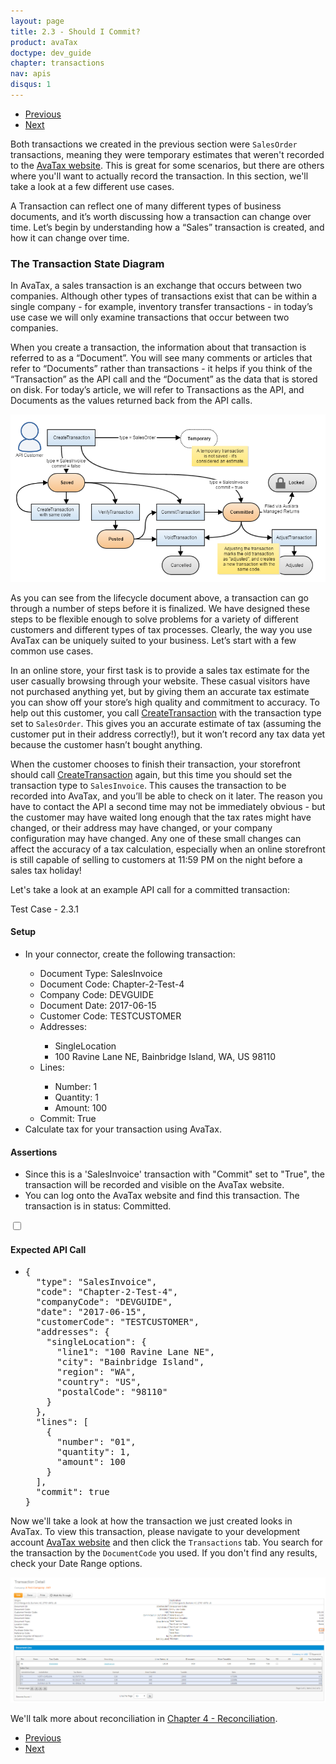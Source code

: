 ```yaml
---
layout: page
title: 2.3 - Should I Commit?
product: avaTax
doctype: dev_guide
chapter: transactions
nav: apis
disqus: 1
---
```

<ul class="pager">
  <li class="previous"><a href="/avatax/dev-guide/transactions/invoice-lines/"><i class="glyphicon glyphicon-chevron-left"></i>Previous</a></li>
  <li class="next"><a href="/avatax/dev-guide/transactions/document-types/">Next<i class="glyphicon glyphicon-chevron-right"></i></a></li>
</ul>

Both transactions we created in the previous section were <code>SalesOrder</code> transactions, meaning they were temporary estimates that weren't recorded to the <a class="dev-guide-link" href="https://admin-development.avalara.net/login.aspx?ReturnUrl=%2f">AvaTax website</a>. This is great for some scenarios, but there are others where you'll want to actually record the transaction. In this section, we'll take a look at a few different use cases.

A Transaction can reflect one of many different types of business documents, and it’s worth discussing how a transaction can change over time. Let’s begin by understanding how a “Sales” transaction is created, and how it can change over time.

<h3>The Transaction State Diagram</h3>

In AvaTax, a sales transaction is an exchange that occurs between two companies. Although other types of transactions exist that can be within a single company - for example, inventory transfer transactions - in today’s use case we will only examine transactions that occur between two companies.

When you create a transaction, the information about that transaction is referred to as a “Document”. You will see many comments or articles that refer to “Documents” rather than transactions - it helps if you think of the “Transaction” as the API call and the “Document” as the data that is stored on disk. For today’s article, we will refer to Transactions as the API, and Documents as the values returned back from the API calls.

<img class="dev-guide-pic" src="/avatax/dev-guide/transactions/transaction-commit.png">

As you can see from the lifecycle document above, a transaction can go through a number of steps before it is finalized. We have designed these steps to be flexible enough to solve problems for a variety of different customers and different types of tax processes. Clearly, the way you use AvaTax can be uniquely suited to your business. Let’s start with a few common use cases.

In an online store, your first task is to provide a sales tax estimate for the user casually browsing through your website. These casual visitors have not purchased anything yet, but by giving them an accurate tax estimate you can show off your store’s high quality and commitment to accuracy. To help out this customer, you call <a class="dev-guide-link" href="/avatax/rest/v2/methods/Transactions/CreateTransaction/">CreateTransaction</a> with the transaction type set to <code>SalesOrder</code>. This gives you an accurate estimate of tax (assuming the customer put in their address correctly!), but it won’t record any tax data yet because the customer hasn’t bought anything.

When the customer chooses to finish their transaction, your storefront should call <a class="dev-guide-link" href="/avatax/rest/v2/methods/Transactions/CreateTransaction/">CreateTransaction</a> again, but this time you should set the transaction type to <code>SalesInvoice</code>. This causes the transaction to be recorded into AvaTax, and you’ll be able to check on it later. The reason you have to contact the API a second time may not be immediately obvious - but the customer may have waited long enough that the tax rates might have changed, or their address may have changed, or your company configuration may have changed. Any one of these small changes can affect the accuracy of a tax calculation, especially when an online storefront is still capable of selling to customers at 11:59 PM on the night before a sales tax holiday!

Let's take a look at an example API call for a committed transaction:
<div class="dev-guide-test" id="test1">
<div class="dev-guide-test-heading">Test Case - 2.3.1 </div>
<div class="dev-guide-test-content">
<h4>Setup</h4>
<ul class="dev-guide-list">
    <li>In your connector, create the following transaction:</li>
    <ul class="dev-guide-list">
        <li>Document Type: SalesInvoice</li>
        <li>Document Code: Chapter-2-Test-4</li>
        <li>Company Code: DEVGUIDE</li>
        <li>Document Date: 2017-06-15</li>
        <li>Customer Code: TESTCUSTOMER</li>
        <li>Addresses:</li>
            <ul class="dev-guide-list">
                <li>SingleLocation</li>
                <li>100 Ravine Lane NE, Bainbridge Island, WA, US 98110</li>
            </ul>
        <li>Lines:</li>
            <ul class="dev-guide-list">
                <li>Number: 1</li>
                <li>Quantity: 1</li>
                <li>Amount: 100</li>
            </ul>
        <li>Commit: True</li>
    </ul>
    <li>Calculate tax for your transaction using AvaTax.</li>
</ul>

<h4>Assertions</h4>
<ul class="dev-guide-list">
    <li>Since this is a 'SalesInvoice' transaction with "Commit" set to "True", the transaction will be recorded and visible on the AvaTax website.</li>
    <li>You can log onto the AvaTax website and find this transaction. The transaction is in status: Committed.</li>
</ul>

<div class="dev-guide-dropdown">
    <input id="checkbox_toggle" type="checkbox" />
    <i id="icon-up" class="glyphicon glyphicon-chevron-down"></i><i id="icon-down" class="glyphicon glyphicon-chevron-right"></i>
    <label for="checkbox_toggle"><h4>Expected API Call</h4></label>
    <ul class="dev-guide-dropdown-content">
        <li>
            <pre>
{
  "type": "SalesInvoice",
  "code": "Chapter-2-Test-4",
  "companyCode": "DEVGUIDE",
  "date": "2017-06-15",
  "customerCode": "TESTCUSTOMER",
  "addresses": {
    "singleLocation": {
      "line1": "100 Ravine Lane NE",
      "city": "Bainbridge Island",
      "region": "WA",
      "country": "US",
      "postalCode": "98110"
    }
  },
  "lines": [
    {
      "number": "01",
      "quantity": 1,
      "amount": 100
    }
  ],
  "commit": true
}
</pre>
        </li>
    </ul>
</div>
</div>
</div>

Now we'll take a look at how the transaction we just created looks in AvaTax. To view this transaction, please navigate to your development account <a class="dev-guide-link" href="https://admin-development.avalara.net/login.aspx?ReturnUrl=%2f">AvaTax website</a> and then click the <code>Transactions</code> tab. You search for the transaction by the <code>DocumentCode</code> you used. If you don't find any results, check your Date Range options.

<img class="dev-guide-pic" src="/avatax/dev-guide/transactions/Transaction-Detail.png"/>

We'll talk more about reconciliation in <a class="dev-guide-link" href="/avatax/dev-guide/reconciliation/">Chapter 4 - Reconciliation</a>.

<ul class="pager">
  <li class="previous"><a href="/avatax/dev-guide/transactions/invoice-lines/"><i class="glyphicon glyphicon-chevron-left"></i>Previous</a></li>
  <li class="next"><a href="/avatax/dev-guide/transactions/document-types/">Next<i class="glyphicon glyphicon-chevron-right"></i></a></li>
</ul>